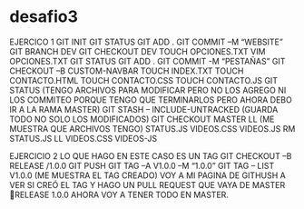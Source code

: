 # desafio3
EJERCICO 1
GIT INIT 
GIT STATUS 
GIT ADD .
GIT COMMIT –M “WEBSITE”
GIT BRANCH DEV
GIT CHECKOUT DEV
TOUCH OPCIONES.TXT
VIM OPCIONES.TXT
GIT STATUS
GIT ADD . 
GIT COMMIT -M “PESTAÑAS”
GIT CHECKOUT –B CUSTOM-NAVBAR
TOUCH INDEX.TXT
TOUCH CONTACTO.HTML
TOUCH CONTACTO.CSS
TOUCH CONTACTO.JS
GIT STATUS
(TENGO ARCHIVOS PARA MODIFICAR PERO NO LOS AGREGO NI LOS COMMITEO PORQUE TENGO QUE TERMINARLOS PERO AHORA DEBO IR A LA RAMA MASTER)
GIT STASH – INCLUDE-UNTRACKED (GUARDA TODO NO SOLO LOS MODIFICADOS)
GIT CHECKOUT MASTER 
LL
(ME MUESTRA QUE ARCHIVOS TENGO)
STATUS.JS
VIDEOS.CSS
VIDEOS.JS
RM STATUS.JS
LL
VIDEOS.CSS
VIDEOS-JS


EJERCICIO 2
LO QUE HAGO EN ESTE CASO ES UN TAG
GIT CHECKOUT –B RELEASE /1.0.0
GIT PUSH
GIT TAG –A V1.0.0 –M “1.0.0”
GIT TAG – LIST
V1.0.0 (ME MUESTRA EL TAG CREADO)
VOY A MI PAGINA DE GITHUSH A VER SI CREÓ EL TAG Y HAGO UN PULL REQUEST
QUE VAYA DE 
MASTER RELEASE 1.0.0
AHORA VOY A TENER TODO EN MASTER. 
